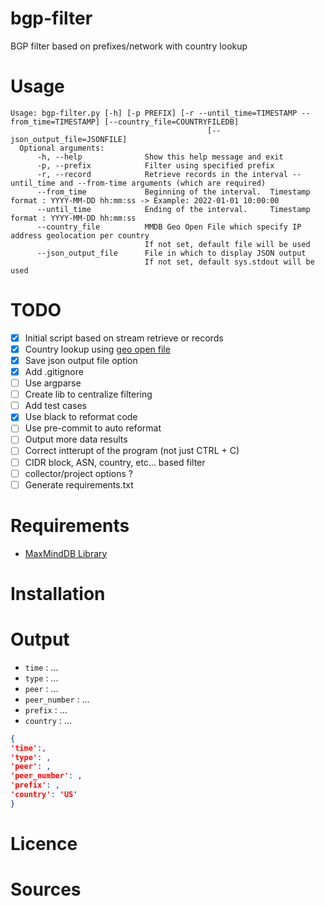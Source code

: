 # bgp-filter
BGP filter based on prefixes/network with country lookup

# Usage
~~~~shell
Usage: bgp-filter.py [-h] [-p PREFIX] [-r --until_time=TIMESTAMP --from_time=TIMESTAMP] [--country_file=COUNTRYFILEDB]
                                            [--json_output_file=JSONFILE]
  Optional arguments:
      -h, --help              Show this help message and exit
      -p, --prefix            Filter using specified prefix
      -r, --record            Retrieve records in the interval --until_time and --from-time arguments (which are required)            
      --from_time             Beginning of the interval.  Timestamp format : YYYY-MM-DD hh:mm:ss -> Example: 2022-01-01 10:00:00
      --until_time            Ending of the interval.     Timestamp format : YYYY-MM-DD hh:mm:ss
      --country_file          MMDB Geo Open File which specify IP address geolocation per country
                              If not set, default file will be used
      --json_output_file      File in which to display JSON output
                              If not set, default sys.stdout will be used
~~~~

# TODO

- [X] Initial script based on stream retrieve or records
- [X] Country lookup using [geo open file](https://data.public.lu/en/datasets/geo-open-ip-address-geolocation-per-country-in-mmdb-format/)
- [X] Save json output file option
- [X] Add .gitignore
- [ ] Use argparse
- [ ] Create lib to centralize filtering
- [ ] Add test cases
- [X] Use black to reformat code
- [ ] Use pre-commit to auto reformat
- [ ] Output more data results
- [ ] Correct intterupt of the program (not just CTRL + C)
- [ ] CIDR block, ASN, country, etc... based filter
- [ ] collector/project options ?
- [ ] Generate requirements.txt

# Requirements
- [MaxMindDB Library](https://github.com/maxmind/MaxMind-DB-Reader-python) 

# Installation


# Output
- `time` : ...
- `type` : ...
- `peer` : ...
- `peer_number` : ...
- `prefix` : ...
- `country` : ...


~~~~json
{
'time':,
'type': ,
'peer': ,
'peer_number': ,
'prefix': ,
'country': 'US'
} 
~~~~

# Licence

# Sources
